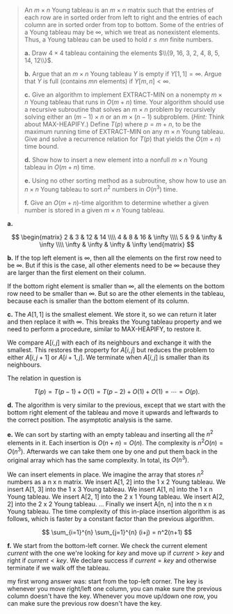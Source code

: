 > An $m \times n$ Young tableau is an $m \times n$ matrix such that the entries of each row are in sorted order from left to right and the entries of each column are in sorted order from top to bottom. Some of the entries of a Young tableau may be $\infty$, which we treat as nonexistent elements. Thus, a Young tableau can be used to hold $r \le mn$ finite numbers.
>
> **a.** Draw $4 \times 4$ tableau containing the elements $\\{9, 16, 3, 2, 4, 8, 5, 14, 12\\}$.
>
> **b.** Argue that an $m \times n$ Young tableau $Y$ is empty if $Y[1, 1] = \infty$. Argue that $Y$ is full (contains $mn$ elements) if $Y[m, n] < \infty$.
>
> **c.** Give an algorithm to implement $\text{EXTRACT-MIN}$ on a nonempty $m \times n$ Young tableau that runs in $O(m + n)$ time. Your algorithm should use a recursive subroutine that solves an $m \times n$ problem by recursively solving either an $(m - 1) \times n$ or an $m \times (n - 1)$ subproblem. ($\textit{Hint:}$ Think about $\text{MAX-HEAPIFY}$.) Define $T(p)$ where $p = m + n$, to be the maximum running time of $\text{EXTRACT-MIN}$ on any $m \times n$ Young tableau. Give and solve a recurrence relation for $T(p)$ that yields the $O(m + n)$ time bound.
>
> **d.** Show how to insert a new element into a nonfull $m \times n$ Young tableau in $O(m + n)$ time.
>
> **e.** Using no other sorting method as a subroutine, show how to use an $n \times n$ Young tableau to sort $n^2$ numbers in $O(n^3)$ time.
>
> **f.** Give an $O(m + n)$-time algorithm to determine whether a given number is stored in a given $m \times n$ Young tableau.

**a.**

$$
\begin{matrix}
     2 &      3 &     12 & 14     \\\\
     4 &      8 &     16 & \infty \\\\
     5 &      9 & \infty & \infty \\\\
\infty & \infty & \infty & \infty
\end{matrix}
$$

**b.** If the top left element is $\infty$, then all the elements on the first row need to be $\infty$. But if this is the case, all other elements need to be $\infty$ because they are larger than the first element on their column.

If the bottom right element is smaller than $\infty$, all the elements on the bottom row need to be smaller than $\infty$. But so are the other elements in the tableau, because each is smaller than the bottom element of its column.

**c.** The $A[1, 1]$ is the smallest element. We store it, so we can return it later and then replace it with $\infty$. This breaks the Young tableau property and we need to perform a procedure, similar to $\text{MAX-HEAPIFY}$, to restore it.

We compare $A[i, j]$ with each of its neighbours and exchange it with the smallest. This restores the property for $A[i, j]$ but reduces the problem to either $A[i, j + 1]$ or $A[i + 1, j]$. We terminate when $A[i, j]$ is smaller than its neighbours.

The relation in question is

$$T(p) = T(p - 1) + O(1) = T(p - 2) + O(1) + O(1) = \cdots = O(p).$$

**d.** The algorithm is very similar to the previous, except that we start with the bottom right element of the tableau and move it upwards and leftwards to the correct position. The asymptotic analysis is the same.

**e.** We can sort by starting with an empty tableau and inserting all the $n^2$ elements in it. Each insertion is $O(n + n) = O(n)$. The complexity is $n^2O(n) = O(n^3)$. Afterwards we can take them one by one and put them back in the original array which has the same complexity. In total, its $O(n^3)$.

We can insert elements in place. We imagine the array that stores $n^2$ numbers as a n x n matrix. We insert A[1, 2] into the 1 x 2 Young tableau. We insert A[1, 3] into the 1 x 3 Young tableau. We insert A[1, n] into the 1 x n Young tableau. We insert A[2, 1] into the 2 x 1 Young tableau. We insert A[2, 2] into the 2 x 2 Young tableau. ... Finally we insert A[n, n] into the n x n Young tableau. The time complexity of this in-place insertion algorithm is as follows, which is faster by a constant factor than the previous algorithm.

$$
\sum_{i=1}^{n} \sum_{j=1}^{n} (i+j) = n^2(n+1)
$$

**f.** We start from the bottom-left corner. We check the current element $current$ with the one we're looking for $key$ and move up if $current > key$ and right if $current < key$. We declare success if $current = key$ and otherwise terminate if we walk off the tableau.


my first wrong answer was: start from the top-left corner.
The key is whenever you move right/left one column, you can make sure the previous column doesn't have the key. Whenever you move up/down one row, you can make sure the previous row doesn't have the key.